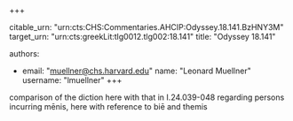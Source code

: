 +++


citable_urn: "urn:cts:CHS:Commentaries.AHCIP:Odyssey.18.141.BzHNY3M"
target_urn: "urn:cts:greekLit:tlg0012.tlg002:18.141"
title: "Odyssey 18.141"

authors:
- email: "muellner@chs.harvard.edu"
  name: "Leonard Muellner"
  username: "lmuellner"
+++

<p>comparison of the diction here with that in I.24.039-048 regarding persons incurring mēnis, here with reference to biē and themis</p>